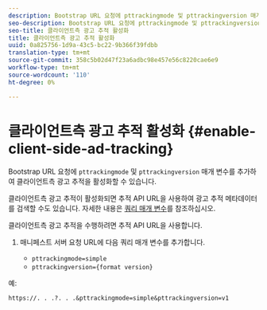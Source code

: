 ```yaml
---
description: Bootstrap URL 요청에 pttrackingmode 및 pttrackingversion 매개 변수를 추가하여 클라이언트측 광고 추적을 활성화할 수 있습니다.
seo-description: Bootstrap URL 요청에 pttrackingmode 및 pttrackingversion 매개 변수를 추가하여 클라이언트측 광고 추적을 활성화할 수 있습니다.
seo-title: 클라이언트측 광고 추적 활성화
title: 클라이언트측 광고 추적 활성화
uuid: 0a825756-1d9a-43c5-bc22-9b366f39fdbb
translation-type: tm+mt
source-git-commit: 358c5b02d47f23a6adbc98e457e56c8220cae6e9
workflow-type: tm+mt
source-wordcount: '110'
ht-degree: 0%

---
```



# 클라이언트측 광고 추적 활성화 {#enable-client-side-ad-tracking}

Bootstrap URL 요청에 `pttrackingmode` 및 `pttrackingversion` 매개 변수를 추가하여 클라이언트측 광고 추적을 활성화할 수 있습니다.

클라이언트측 광고 추적이 활성화되면 추적 API URL을 사용하여 광고 추적 메타데이터를 검색할 수도 있습니다. 자세한 내용은 [쿼리 매개 변수](../../msapi-topics/ms-at-effectiveness/notvsdk-csat-ms-interface.md)를 참조하십시오.

클라이언트측 광고 추적을 수행하려면 추적 API URL을 사용합니다.

1. 매니페스트 서버 요청 URL에 다음 쿼리 매개 변수를 추가합니다.

   * `pttrackingmode=simple`
   * `pttrackingversion={format version}`

예:

```
https://. . .?. . .&pttrackingmode=simple&pttrackingversion=v1
```
